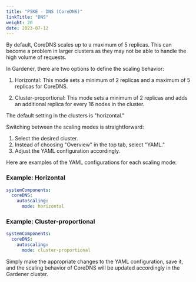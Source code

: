 ```yaml
---
title: "PSKE - DNS (CoreDNS)"
linkTitle: "DNS"
weight: 20
date: 2023-07-12
---
```


By default, CoreDNS scales up to a maximum of 5 replicas. This can become a problem in larger clusters as they may not be able to handle the high volume of requests.

In Gardener, there are two options to define the scaling behavior:

1. Horizontal: This mode sets a minimum of 2 replicas and a maximum of 5 replicas for CoreDNS.

2. Cluster-proportional: This mode sets a minimum of 2 replicas and adds an additional replica for every 16 nodes in the cluster.

The default setting in the clusters is "horizontal."

Switching between the scaling modes is straightforward:

1. Select the desired cluster.
2. Instead of choosing "Overview" in the top tab, select "YAML."
3. Adjust the YAML configuration accordingly.

Here are examples of the YAML configurations for each scaling mode:

### Example: Horizontal

```yaml
systemComponents:
  coreDNS:
    autoscaling:
      mode: horizontal
```

### Example: Cluster-proportional

```yaml
systemComponents:
  coreDNS:
    autoscaling:
      mode: cluster-proportional
```

Simply make the appropriate changes to the YAML configuration, save it, and the scaling behavior of CoreDNS will be updated accordingly in the Gardener cluster.
